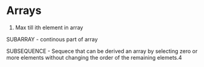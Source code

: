 # Arrays
1)  Max till ith element in array








SUBARRAY - continous part of array

SUBSEQUENCE - Sequece that can be derived an array by selecting zero or more elements without changing the order of the remaining elemets.4
